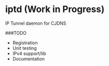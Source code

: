 # iptd (Work in Progress)
IP Tunnel daemon for CJDNS

###TODO
* Registration
* Unit testing
* IPv4 support/lib
* Documentation
